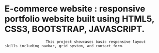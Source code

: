 # E-commerce website : responsive portfolio website built using HTML5, CSS3, BOOTSTRAP, JAVASCRIPT.
                       This project showcases basic responsive layout skills including navbar, grid system, and contact form.